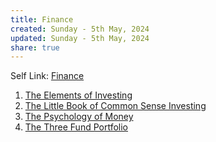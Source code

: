 ```yaml
---
title: Finance
created: Sunday - 5th May, 2024
updated: Sunday - 5th May, 2024
share: true
---
```


Self Link: [Finance](Finance.md)

1. [The Elements of Investing](./The%20Elements%20of%20Investing.md)
1. [The Little Book of Common Sense Investing](./The%20Little%20Book%20of%20Common%20Sense%20Investing.md)
1. [The Psychology of Money](./The%20Psychology%20of%20Money.md)
1. [The Three Fund Portfolio](./The%20Three%20Fund%20Portfolio.md)
